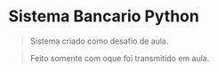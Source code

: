# Sistema Bancario Python
> Sistema criado como desafio de aula.

> Feito somente com oque foi transmitido em aula. 
